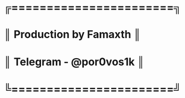 # ╔=======================╗
# ║ Production by Famaxth ║
# ║ Telegram - @por0vos1k ║
# ╚=======================╝

